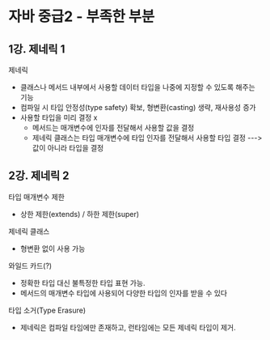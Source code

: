 # 자바 중급2 - 부족한 부분

## 1강. 제네릭 1

제네릭
- 클래스나 메서드 내부에서 사용할 데이터 타입을 나중에 지정할 수 있도록 해주는 기능
- 컴파일 시 타입 안정성(type safety) 확보, 형변환(casting) 생략, 재사용성 증가
- 사용할 타입을 미리 결정 x
    - 메서드는 매개변수에 인자를 전달해서 사용할 값을 결정
    - 제네릭 클래스는 타입 매개변수에 타입 인자를 전달해서 사용할 타입 결정 --->  값이 아니라 타입을 결정


## 2강. 제네릭 2

타입 매개변수 제한
- 상한 제한(extends) / 하한 제한(super)

제네릭 클래스
- 형변환 없이 사용 가능

와일드 카드(?)
- 정확한 타입 대신 불특정한 타입 표현 가능.
- 메서드의 매개변수 타입에 사용되어 다양한 타입의 인자를 받을 수 있다

타입 소거(Type Erasure)
- 제네릭은 컴파일 타임에만 존재하고, 런타임에는 모든 제네릭 타입이 제거.


